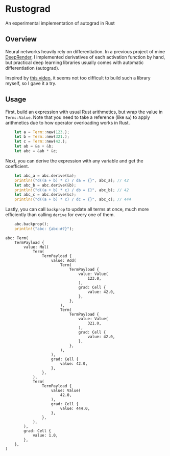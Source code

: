 # Rustograd

An experimental implementation of autograd in Rust

## Overview

Neural networks heavily rely on differentiation.
In a previous project of mine [DeepRender](https://github.com/msakuta/DeepRender), I implemented derivatives of each activation function by hand, but practical deep learning libraries usually comes with automatic differentiation (autograd).

Inspired by [this video](https://youtu.be/VMj-3S1tku0), it seems not too difficult to build such a library myself, so I gave it a try.

## Usage

First, build an expression with usual Rust arithmetics, but wrap the value in `Term::Value`.
Note that you need to take a reference (like `&a`) to apply arithmetics due to how operator overloading works in Rust.

```rust
    let a = Term::new(123.);
    let b = Term::new(321.);
    let c = Term::new(42.);
    let ab = &a + &b;
    let abc = &ab * &c;
```

Next, you can derive the expression with any variable and get the coefficient.

```rust
    let abc_a = abc.derive(&a);
    println!("d((a + b) * c) / da = {}", abc_a); // 42
    let abc_b = abc.derive(&b);
    println!("d((a + b) * c) / db = {}", abc_b); // 42
    let abc_c = abc.derive(&c);
    println!("d((a + b) * c) / dc = {}", abc_c); // 444
```

Lastly, you can call `backprop` to update all terms at once, much more efficiently than calling `derive` for every one of them.

```rust
    abc.backprop();
    println!("abc: {abc:#?}");
```

```raw
abc: Term(
    TermPayload {
        value: Mul(
            Term(
                TermPayload {
                    value: Add(
                        Term(
                            TermPayload {
                                value: Value(
                                    123.0,
                                ),
                                grad: Cell {
                                    value: 42.0,
                                },
                            },
                        ),
                        Term(
                            TermPayload {
                                value: Value(
                                    321.0,
                                ),
                                grad: Cell {
                                    value: 42.0,
                                },
                            },
                        ),
                    ),
                    grad: Cell {
                        value: 42.0,
                    },
                },
            ),
            Term(
                TermPayload {
                    value: Value(
                        42.0,
                    ),
                    grad: Cell {
                        value: 444.0,
                    },
                },
            ),
        ),
        grad: Cell {
            value: 1.0,
        },
    },
)
```
